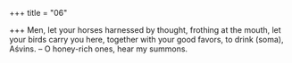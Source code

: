 +++
title = "06"

+++
Men, let your horses harnessed by thought, frothing at the mouth, let your birds carry you here, together with your good favors, to drink  (soma), Aśvins.
– O honey-rich ones, hear my summons.